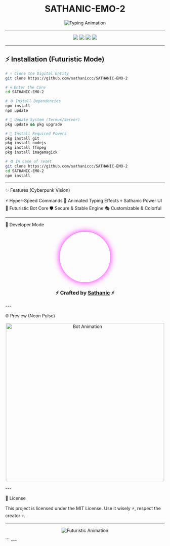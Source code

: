<!-- Futuristic README for SATHANIC-EMO-2 -->

<h1 align="center">
   SATHANIC-EMO-2 
</h1>

<p align="center">
  <img src="https://readme-typing-svg.herokuapp.com?font=Orbitron&size=28&duration=3000&pause=800&color=00FFF7&center=true&vCenter=true&width=600&lines=🚀+Futuristic+WhatsApp+Bot;🔥+Power+Beyond+Limits;💀+SATHANIC+EMO+Edition;⚡+Rule+The+Chat+Dimension" alt="Typing Animation" />
</p>

---

<p align="center">
  <img src="https://img.shields.io/github/stars/sathaniccc/SATHANIC-EMO-2?color=00fff7&style=for-the-badge&logo=github&logoColor=black"/>
  <img src="https://img.shields.io/github/forks/sathaniccc/SATHANIC-EMO-2?color=ff00ff&style=for-the-badge&logo=git&logoColor=black"/>
  <img src="https://img.shields.io/github/issues/sathaniccc/SATHANIC-EMO-2?color=f700ff&style=for-the-badge&logo=github&logoColor=black"/>
  <img src="https://img.shields.io/github/license/sathaniccc/SATHANIC-EMO-2?color=00ff00&style=for-the-badge&logo=bookstack&logoColor=black"/>
</p>

---

## ⚡ Installation (Futuristic Mode)

```bash
# ⬇️ Clone the Digital Entity
git clone https://github.com/sathaniccc/SATHANIC-EMO-2

# 🌀 Enter the Core
cd SATHANIC-EMO-2

# ⚙️ Install Dependencies
npm install
npm update

# 🚀 Update System (Termux/Server)
pkg update && pkg upgrade

# 🔮 Install Required Powers
pkg install git
pkg install nodejs
pkg install ffmpeg
pkg install imagemagick

# ♻️ In case of reset
git clone https://github.com/sathaniccc/SATHANIC-EMO-2
cd SATHANIC-EMO-2
npm install
```
---

✨ Features (Cyberpunk Vision)

⚡ Hyper-Speed Commands
🌌 Animated Typing Effects
💀 Sathanic Power UI
🔮 Futuristic Bot Core
🛡️ Secure & Stable Engine
🎭 Customizable & Colorful


---

👾 Developer Mode

<p align="center">
  <img src="https://github.com/sathaniccc.png" width="160" style="border-radius:50%; box-shadow:0px 0px 20px #ff00ff;"/>
</p><h3 align="center">⚡ Crafted by <a href="https://github.com/sathaniccc">Sathanic</a> ⚡</h3>
---

🌐 Preview (Neon Pulse)

<p align="center">
  <img src="https://media.giphy.com/media/IcifS3b8cGZ3y/giphy.gif" width="500" alt="Bot Animation"/>
</p>
---

📜 License

This project is licensed under the MIT License.
Use it wisely ⚡, respect the creator 💀.


---

<p align="center">
  <img src="https://readme-typing-svg.herokuapp.com?font=Share+Tech+Mono&size=24&duration=4000&pause=500&color=FF00FF&center=true&vCenter=true&width=600&lines=⚔️+WELCOME+TO+THE+FUTURE+⚔️;🌌+SATHANIC-EMO-2+HAS+AWAKENED+🌌;🔥+NOW+RULING+THE+DIGITAL+REALM+🔥" alt="Futuristic Animation" />
</p>
```
---

